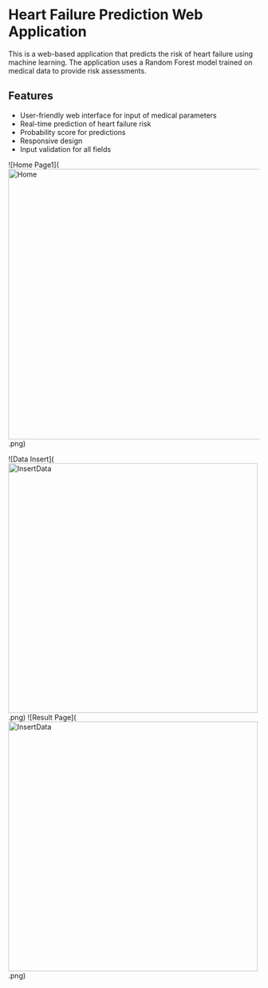 # Heart Failure Prediction Web Application

This is a web-based application that predicts the risk of heart failure using machine learning. The application uses a Random Forest model trained on medical data to provide risk assessments.

## Features

- User-friendly web interface for input of medical parameters
- Real-time prediction of heart failure risk
- Probability score for predictions
- Responsive design
- Input validation for all fields


![Home Page1](<img width="541" alt="Home" src="https://github.com/user-attachments/assets/09e4ad06-a0bd-41c6-9b7e-d20fb01694be" />
.png)

![Data Insert](<img width="500" alt="InsertData" src="https://github.com/user-attachments/assets/03f930e9-2e98-49d8-871f-085d1c7b48c5" />
.png)
![Result Page](<img width="500" alt="InsertData" src="https://github.com/user-attachments/assets/d1d8f43d-c3aa-41a0-8b3a-198fa42c96bd" />
.png)


   
